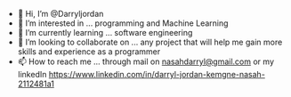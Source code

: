 - 👋 Hi, I’m @Darryljordan
- 👀 I’m interested in ... programming and Machine Learning
- 🌱 I’m currently learning ... software engineering
- 💞️ I’m looking to collaborate on ... any project that will help me gain more skills and experience as a programmer
- 📫 How to reach me ... through mail on nasahdarryl@gmail.com or my linkedIn https://www.linkedin.com/in/darryl-jordan-kemgne-nasah-2112481a1

<!---
Darryljordan/Darryljordan is a ✨ special ✨ repository because its `README.md` (this file) appears on your GitHub profile.
You can click the Preview link to take a look at your changes.
--->
